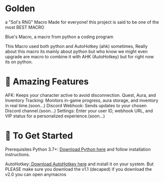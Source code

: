 # Golden
a "Sol's RNG" Macro Made for everyone! this project is said to be one of the most BEST MACRO 

Blue's Macro, a macro from python a coding program 

This Macro used both python and AutoHotkey (ahk) sometimes, Really about this macro its mainly about python but who know we might even
upgrade are macro to combine it with AHK (AutoHotkey) but for right now its on python.

# 📜 Amazing Features

AFK: Keeps your character active to avoid disconnection.
Quest, Aura, and Inventory Tracking: Monitors in-game progress, aura storage, and inventory in real time.(soon...)
Discord Webhook: Sends updates to your chosen Discord channel.(soon...)
Settings: Enter your user ID, webhook URL, and VIP status for a personalized experience.(soon...)

# 🚀 To Get Started

Prerequisites
Python 3.7+: [Download Python here](https://www.python.org/downloads/) and follow installation instructions.

AutoHotkey:[ Download AutoHotkey here](https://www.autohotkey.com/) and install it on your system. But PLEASE make sure you download the v1.1 (decaped) if you download the v2.0 you can open anymacros

